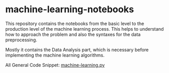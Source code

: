 # machine-learning-notebooks
This repository contains the notebooks from the basic level to the production level of the machine learning process. This helps to understand how to approach the problem and also the syntaxes for the data preprocessing. 

Mostly it contains the Data Analysis part, which is necessary before implementing the machine learning algorithms.

All General Code Snippet: [machine-learning.py](https://gist.github.com/Vishal-sys-code/6d3c26946358fbedd14e557ac5463748)
